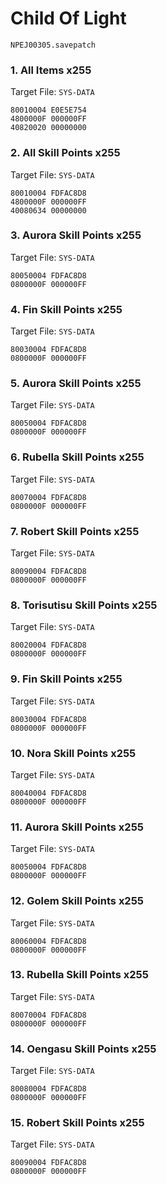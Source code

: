 #  Child Of Light 

`NPEJ00305.savepatch`

### 1. All Items x255

Target File: `SYS-DATA`

```
80010004 E0E5E754
4800000F 000000FF
40820020 00000000
```

### 2. All Skill Points x255

Target File: `SYS-DATA`

```
80010004 FDFAC8D8
4800000F 000000FF
40080634 00000000
```

### 3. Aurora Skill Points x255

Target File: `SYS-DATA`

```
80050004 FDFAC8D8
0800000F 000000FF
```

### 4. Fin Skill Points x255

Target File: `SYS-DATA`

```
80030004 FDFAC8D8
0800000F 000000FF
```

### 5. Aurora Skill Points x255

Target File: `SYS-DATA`

```
80050004 FDFAC8D8
0800000F 000000FF
```

### 6. Rubella Skill Points x255

Target File: `SYS-DATA`

```
80070004 FDFAC8D8
0800000F 000000FF
```

### 7. Robert Skill Points x255

Target File: `SYS-DATA`

```
80090004 FDFAC8D8
0800000F 000000FF
```

### 8. Torisutisu Skill Points x255

Target File: `SYS-DATA`

```
80020004 FDFAC8D8
0800000F 000000FF
```

### 9. Fin Skill Points x255

Target File: `SYS-DATA`

```
80030004 FDFAC8D8
0800000F 000000FF
```

### 10. Nora Skill Points x255

Target File: `SYS-DATA`

```
80040004 FDFAC8D8
0800000F 000000FF
```

### 11. Aurora Skill Points x255

Target File: `SYS-DATA`

```
80050004 FDFAC8D8
0800000F 000000FF
```

### 12. Golem Skill Points x255

Target File: `SYS-DATA`

```
80060004 FDFAC8D8
0800000F 000000FF
```

### 13. Rubella Skill Points x255

Target File: `SYS-DATA`

```
80070004 FDFAC8D8
0800000F 000000FF
```

### 14. Oengasu Skill Points x255

Target File: `SYS-DATA`

```
80080004 FDFAC8D8
0800000F 000000FF
```

### 15. Robert Skill Points x255

Target File: `SYS-DATA`

```
80090004 FDFAC8D8
0800000F 000000FF
```

